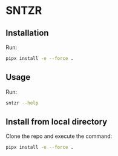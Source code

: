 # SNTZR

## Installation

Run:

```bash
pipx install -e --force .
```

## Usage

Run:

```bash
sntzr --help
```

## Install from local directory

Clone the repo and execute the command:

```bash
pipx install -e --force .
```
